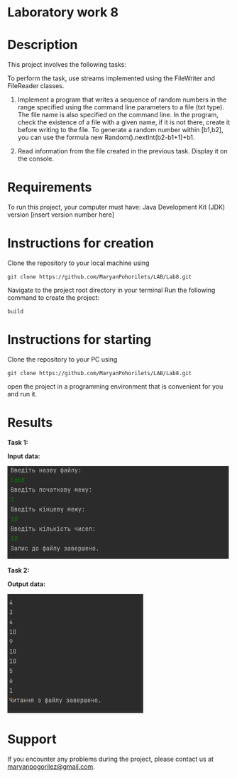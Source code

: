 # Laboratory work 8

# Description
This project involves the following tasks:

To perform the task, use streams implemented using the FileWriter and FileReader classes.
1. Implement a program that writes a sequence of random numbers in the range specified using the command line parameters to a file (txt type). The file name is also specified on the command line. In the program, check the existence of a file with a given name, if it is not there, create it before writing to the file.
   To generate a random number within [b1,b2], you can use the formula new Random().nextInt(b2-b1+1)+b1.


2. Read information from the file created in the previous task. Display it on the console.
# Requirements
To run this project, your computer must have:
Java Development Kit (JDK) version [insert version number here]

# Instructions for creation
Clone the repository to your local machine using
```
git clone https://github.com/MaryanPohorilets/LAB/Lab8.git
```
Navigate to the project root directory in your terminal
Run the following command to create the project:
```
build
```

# Instructions for starting
Clone the repository to your PC using
```
git clone https://github.com/MaryanPohorilets/LAB/Lab8.git
```
open the project in a programming environment that is convenient for you and run it.
# Results
__Task 1:__

__Input data:__


![Task1](https://github.com/MaryanPohorilets/LAB/blob/main/Lab8/images/Task1.jpg)

__Task 2:__


__Output data:__

![Task2](https://github.com/MaryanPohorilets/LAB/blob/main/Lab8/images/Task2.jpg)


# Support
If you encounter any problems during the project, please contact us at maryanpogorilez@gmail.com.
